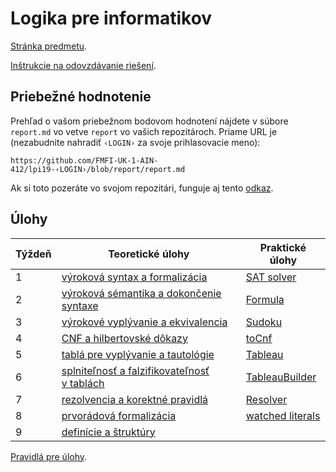 Logika pre informatikov
========================

[Stránka predmetu](https://dai.fmph.uniba.sk/w/Course:Mathematics_4/sk).

[Inštrukcie na odovzdávanie riešení](docs/odovzdavanie.md).

Priebežné hodnotenie
--------------------
Prehľad o vašom priebežnom bodovom hodnotení nájdete v súbore `report.md`
vo vetve `report` vo vašich repozitároch. Priame URL je (nezabudnite
nahradiť `‹LOGIN›` za svoje prihlasovacie meno):

    https://github.com/FMFI-UK-1-AIN-412/lpi19-‹LOGIN›/blob/report/report.md

Ak si toto pozeráte vo svojom repozitári, funguje aj tento
[odkaz](../../blob/report/report.md).

Úlohy
-----

| Týždeň | Teoretické úlohy | Praktické úlohy |
|--------|------------------|-----------------|
|    1   | [výroková syntax a formalizácia](teoreticke/tu01.pdf) | [SAT solver](prakticke/pu01) |
|    2   | [výroková sémantika a dokončenie syntaxe](teoreticke/tu02.pdf) | [Formula](prakticke/pu02) |
|    3   | [výrokové vyplývanie a ekvivalencia](teoreticke/tu03.pdf) | [Sudoku](prakticke/pu03) |
|    4   | [CNF a hilbertovské dôkazy](teoreticke/tu04.pdf) | [toCnf](prakticke/pu04) |
|    5   | [tablá pre vyplývanie a tautológie](teoreticke/tu05.pdf) | [Tableau](prakticke/pu05) |
|    6   | [splniteľnosť a falzifikovateľnosť v tablách](teoreticke/tu06.pdf) | [TableauBuilder](prakticke/pu06) |
|    7   | [rezolvencia a korektné pravidlá](teoreticke/tu07.pdf) | [Resolver](prakticke/pu07) |
|    8   | [prvorádová formalizácia](teoreticke/tu08.pdf) | [watched literals](prakticke/pu08) |
|    9   | [definície a štruktúry](teoreticke/tu09.pdf) | |

[Pravidlá pre úlohy](http://dai.fmph.uniba.sk/w/Course:Mathematics_4/sk#pravidla-uloh).
